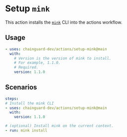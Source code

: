 # Setup `mink`

This action installs the [`mink`](https://github.com/mattmoor/mink) CLI into the
actions workflow.

## Usage

```yaml
- uses: chainguard-dev/actions/setup-mink@main
  with:
    # Version is the version of mink to install.
    # For example, 1.1.0.
    # Required.
    version: 1.1.0
```

## Scenarios

```yaml
steps:
# Install the mink CLI
- uses: chainguard-dev/actions/setup-mink@main
  with:
    version: 1.1.0

# (optional) Install mink on the current context.
- run: mink install
```
